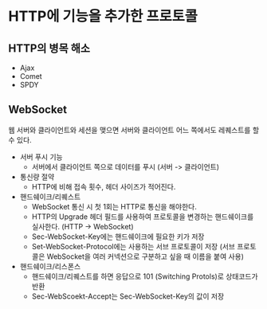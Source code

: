 # HTTP에 기능을 추가한 프로토콜

## HTTP의 병목 해소
- Ajax
- Comet
- SPDY

## WebSocket
웹 서버와 클라이언트와 세션을 맺으면 서버와 클라이언트 어느 쪽에서도 레퀘스트를 할 수 있다.  

- 서버 푸시 기능
    - 서버에서 클라이언트 쪽으로 데이터를 푸시 (서버 -> 클라이언트)
- 통신량 절약
    - HTTP에 비해 접속 횟수, 헤더 사이즈가 적어진다.
- 핸드쉐이크/리퀘스트
    - WebSocket 통신 시 첫 1회는 HTTP로 통신을 해야한다.
    - HTTP의 Upgrade 헤더 필드를 사용하여 프로토콜을 변경하는 핸드쉐이크를 실사한다. (HTTP -> WebSocket)
    - Sec-WebSocket-Key에는 핸드쉐이크에 필요한 키가 저장
    - Set-WebSocket-Protocol에는 사용하는 서브 프로토콜이 저장 (서브 프로토콜은 WebSocket을 여러 커넥션으로 구분하고 싶을 때 이름을 붙여 사용)
- 핸드쉐이크/리스폰스
    - 핸드쉐이크/리퀘스트를 하면 응답으로 101 (Switching Protols)로 상태코드가 반환
    - Sec-WebScoekt-Accept는 Sec-WebSocket-Key의 값이 저장